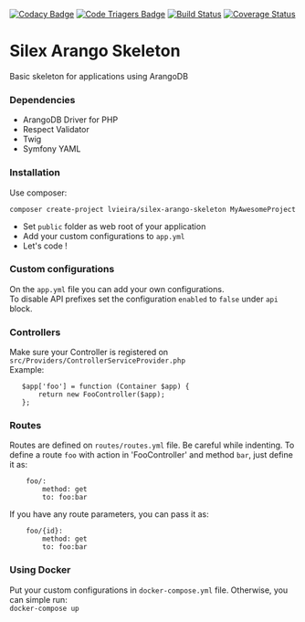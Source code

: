 [![Codacy Badge](https://api.codacy.com/project/badge/Grade/396ed54daa224865b504a83cbd42979a)](https://www.codacy.com/app/lucassouzavieira/Silex-Arango-Skeleton?utm_source=github.com&utm_medium=referral&utm_content=lucassouzavieira/Silex-Arango-Skeleton&utm_campaign=badger)
[![Code Triagers Badge](https://www.codetriage.com/lucassouzavieira/silex-arango-skeleton/badges/users.svg)](https://www.codetriage.com/lucassouzavieira/silex-arango-skeleton)
[![Build Status](https://travis-ci.org/lucassouzavieira/Silex-Arango-Skeleton.svg?branch=master)](https://travis-ci.org/lucassouzavieira/Silex-Arango-Skeleton)
[![Coverage Status](https://coveralls.io/repos/github/lucassouzavieira/Silex-Arango-Skeleton/badge.svg?branch=master)](https://coveralls.io/github/lucassouzavieira/Silex-Arango-Skeleton?branch=master)

# Silex Arango Skeleton

Basic skeleton for applications using ArangoDB


### Dependencies
* ArangoDB Driver for PHP  
* Respect Validator
* Twig
* Symfony YAML


### Installation
 Use composer:  

 `composer create-project lvieira/silex-arango-skeleton MyAwesomeProject`  

* Set `public` folder as web root of your application  
* Add your custom configurations to `app.yml`
* Let's code !

### Custom configurations  

On the `app.yml` file you can add your own configurations.  
To disable API prefixes set the configuration `enabled` to `false` under `api` block.

### Controllers

Make sure your Controller is registered on `src/Providers/ControllerServiceProvider.php`  
Example:

```
   $app['foo'] = function (Container $app) {
       return new FooController($app);
   };
```

### Routes

Routes are defined on `routes/routes.yml` file. Be careful while indenting.
To define a route `foo` with action in 'FooController' and method `bar`, just define it as:

```
    foo/:  
        method: get  
        to: foo:bar
```

If you have any route parameters, you can pass it as:

```
    foo/{id}:
        method: get
        to: foo:bar
```
### Using Docker  
Put your custom configurations in `docker-compose.yml` file. Otherwise, you can simple run:  
`docker-compose up` 
